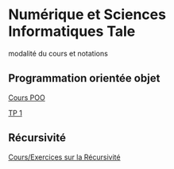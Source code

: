 # Numérique et Sciences Informatiques Tale

modalité du cours et notations

## Programmation orientée objet 

[Cours POO](./supports/POO/cours_objets.pdf)

[TP 1](./supports/POO/TP_programmation_objet.pdf)

## Récursivité

[Cours/Exercices sur la Récursivité](./supports/Recursivite/cours_exo_recursivite.pdf)